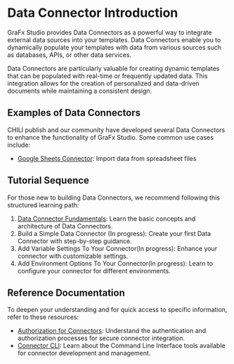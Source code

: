 # Data Connector Introduction

GraFx Studio provides Data Connectors as a powerful way to integrate external data sources into your templates. Data Connectors enable you to dynamically populate your templates with data from various sources such as databases, APIs, or other data services.

Data Connectors are particularly valuable for creating dynamic templates that can be populated with real-time or frequently updated data. This integration allows for the creation of personalized and data-driven documents while maintaining a consistent design.

## Examples of Data Connectors

CHILI publish and our community have developed several Data Connectors to enhance the functionality of GraFx Studio. Some common use cases include:

- [Google Sheets Connector](/GraFx-Studio/connectors/connector-google-sheets-data): Import data from spreadsheet files

## Tutorial Sequence

For those new to building Data Connectors, we recommend following this structured learning path:

1. [Data Connector Fundamentals](/GraFx-Developers/connectors/data-connector/data-connector-fundamentals/): Learn the basic concepts and architecture of Data Connectors.
2. Build a Simple Data Connector (In progress): Create your first Data Connector with step-by-step guidance.
3. Add Variable Settings To Your Connector(In progress): Enhance your connector with customizable settings.
4. Add Environment Options To Your Connector(In progress): Learn to configure your connector for different environments.

## Reference Documentation

To deepen your understanding and for quick access to specific information, refer to these resources:

- [Authorization for Connectors](/GraFx-Developers/connectors/authorization-for-connectors/): Understand the authentication and authorization processes for secure connector integration.
- [Connector CLI](/GraFx-Developers/connectors/connector-cli/): Learn about the Command Line Interface tools available for connector development and management.